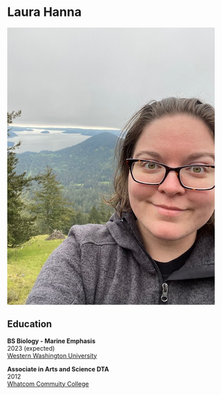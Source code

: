 # Laura Hanna
![Laura Hanna](Resume_Photo.jpg "View from Mt. Constitution")
## Education

**BS Biology - Marine Emphasis**\
2023 (expected)\
[Western Washington University](https://www.wwu.edu/) 


**Associate in Arts and Science DTA**\
2012\
[Whatcom Commuity College](https://www.whatcom.edu/)